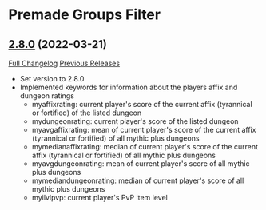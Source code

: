 # Premade Groups Filter

## [2.8.0](https://github.com/0xbs/premade-groups-filter/tree/2.8.0) (2022-03-21)
[Full Changelog](https://github.com/0xbs/premade-groups-filter/compare/2.7.2...2.8.0) [Previous Releases](https://github.com/0xbs/premade-groups-filter/releases)

- Set version to 2.8.0  
- Implemented keywords for information about the players affix and dungeon ratings  
    - myaffixrating: current player's score of the current affix (tyrannical or fortified) of the listed dungeon  
    - mydungeonrating: current player's score of the listed dungeon  
    - myavgaffixrating: mean of current player's score of the current affix (tyrannical or fortified) of all mythic plus dungeons  
    - mymedianaffixrating: median of current player's score of the current affix (tyrannical or fortified) of all mythic plus dungeons  
    - myavgdungeonrating: mean of current player's score of all mythic plus dungeons  
    - mymediandungeonrating: median of current player's score of all mythic plus dungeons  
    - myilvlpvp: current player's PvP item level  
